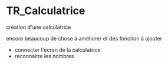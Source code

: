 # TR_Calculatrice
création d'une calculatrice 

encore beaucoup de chose à améliorer et des fonction à ajouter
- connecter l'ecran de la calculatrice 
- reconnaitre les nombres

